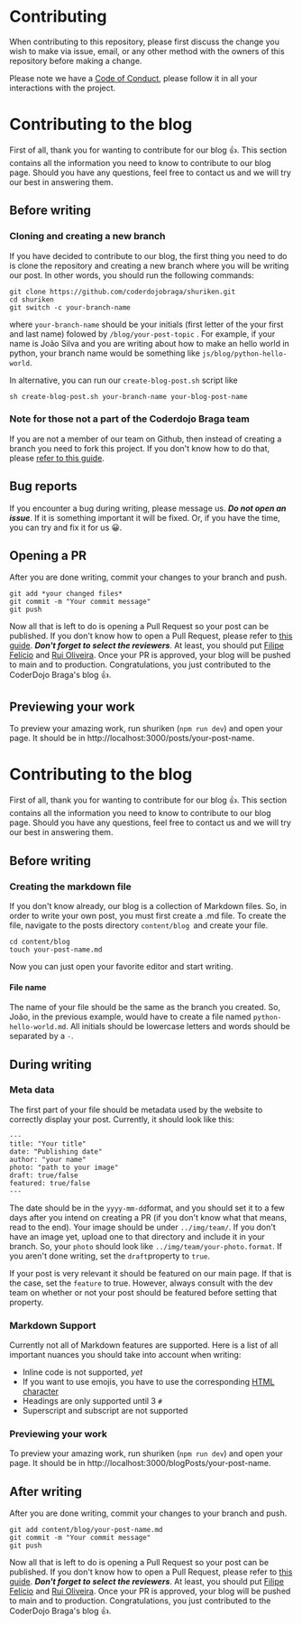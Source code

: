 # Contributing

When contributing to this repository, please first discuss the change you wish
to make via issue, email, or any other method with the owners of this
repository before making a change.

Please note we have a [Code of Conduct](CODE_OF_CONDUCT.md), please follow it
in all your interactions with the project.

# Contributing to the blog

First of all, thank you for wanting to contribute for our blog &#128077;. This section contains all the information you need to know to contribute to our blog page. Should you have any questions, feel free to contact us and we will try our best in answering them.

## Before writing

### Cloning and creating a new branch

If you have decided to contribute to our blog, the first thing you need to do is clone the repository and creating a new branch where you will be writing our post. In other words, you should run the following commands:

```
git clone https://github.com/coderdojobraga/shuriken.git
cd shuriken
git switch -c your-branch-name
```

where `your-branch-name` should be your initials (first letter of the your first and last name) folowed by `/blog/your-post-topic` . For example, if your name is João Silva and you are writing about how to make an hello world in python, your branch name would be something like `js/blog/python-hello-world`.

In alternative, you can run our `create-blog-post.sh` script like

```
sh create-blog-post.sh your-branch-name your-blog-post-name
```

### Note for those not a part of the Coderdojo Braga team

If you are not a member of our team on Github, then instead of creating a branch you need to fork this project. If you don't know how to do that, please [refer to this guide](https://docs.github.com/en/get-started/quickstart/fork-a-repo).

## Bug reports

If you encounter a bug during writing, please message us. **_Do not open an issue_**. If it is something important it will be fixed. Or, if you have the time, you can try and fix it for us &#128512;.

## Opening a PR

After you are done writing, commit your changes to your branch and push.

```
git add *your changed files*
git commit -m "Your commit message"
git push
```

Now all that is left to do is opening a Pull Request so your post can be published. If you don't know how to open a Pull Request, please refer to [this guide](https://docs.github.com/en/pull-requests/collaborating-with-pull-requests/proposing-changes-to-your-work-with-pull-requests/creating-a-pull-request). **_Don't forget to select the reviewers_**. At least, you should put [Filipe Felício](https://github.com/feliciofilipe) and [Rui Oliveira](https://github.com/ruioliveira02).
Once your PR is approved, your blog will be pushed to main and to production. Congratulations, you just contributed to the CoderDojo Braga's blog &#128077;.

## Previewing your work

To preview your amazing work, run shuriken (`npm run dev`) and open your page. It should be in http://localhost:3000/posts/your-post-name.

# Contributing to the blog

First of all, thank you for wanting to contribute for our blog &#128077;. This section contains all the information you need to know to contribute to our blog page. Should you have any questions, feel free to contact us and we will try our best in answering them.

## Before writing

### Creating the markdown file

If you don't know already, our blog is a collection of Markdown files. So, in order to write your own post, you must first create a .md file. To create the file, navigate to the posts directory `content/blog `and create your file.

```
cd content/blog
touch your-post-name.md
```

Now you can just open your favorite editor and start writing.

#### File name

The name of your file should be the same as the branch you created. So, João, in the previous example, would have to create a file named `python-hello-world.md`. All initials should be lowercase letters and words should be separated by a `-`.

## During writing

### Meta data

The first part of your file should be metadata used by the website to correctly display your post. Currently, it should look like this:

```
---
title: "Your title"
date: "Publishing date"
author: "your name"
photo: "path to your image"
draft: true/false
featured: true/false
---
```

The date should be in the `yyyy-mm-dd`format, and you should set it to a few days after you intend on creating a PR (if you don't know what that means, read to the end). Your image should be under `../img/team/`. If you don't have an image yet, upload one to that directory and include it in your branch. So, your `photo` should look like `../img/team/your-photo.format`. If you aren't done writing, set the `draft`property to `true`.

If your post is very relevant it should be featured on our main page. If that is the case, set the `feature` to true. However, always consult with the dev team on whether or not your post should be featured before setting that property.

### Markdown Support

Currently not all of Markdown features are supported. Here is a list of all important nuances you should take into account when writing:

- Inline code is not supported, _yet_
- If you want to use emojis, you have to use the corresponding [HTML character](https://www.w3schools.com/charsets/ref_emoji.asp)
- Headings are only supported until 3 `#`
- Superscript and subscript are not supported

### Previewing your work

To preview your amazing work, run shuriken (`npm run dev`) and open your page. It should be in http://localhost:3000/blogPosts/your-post-name.

## After writing

After you are done writing, commit your changes to your branch and push.

```
git add content/blog/your-post-name.md
git commit -m "Your commit message"
git push
```

Now all that is left to do is opening a Pull Request so your post can be published. If you don't know how to open a Pull Request, please refer to [this guide](https://docs.github.com/en/pull-requests/collaborating-with-pull-requests/proposing-changes-to-your-work-with-pull-requests/creating-a-pull-request). **_Don't forget to select the reviewers_**. At least, you should put [Filipe Felício](https://github.com/feliciofilipe) and [Rui Oliveira](https://github.com/ruioliveira02).
Once your PR is approved, your blog will be pushed to main and to production. Congratulations, you just contributed to the CoderDojo Braga's blog &#128077;.
